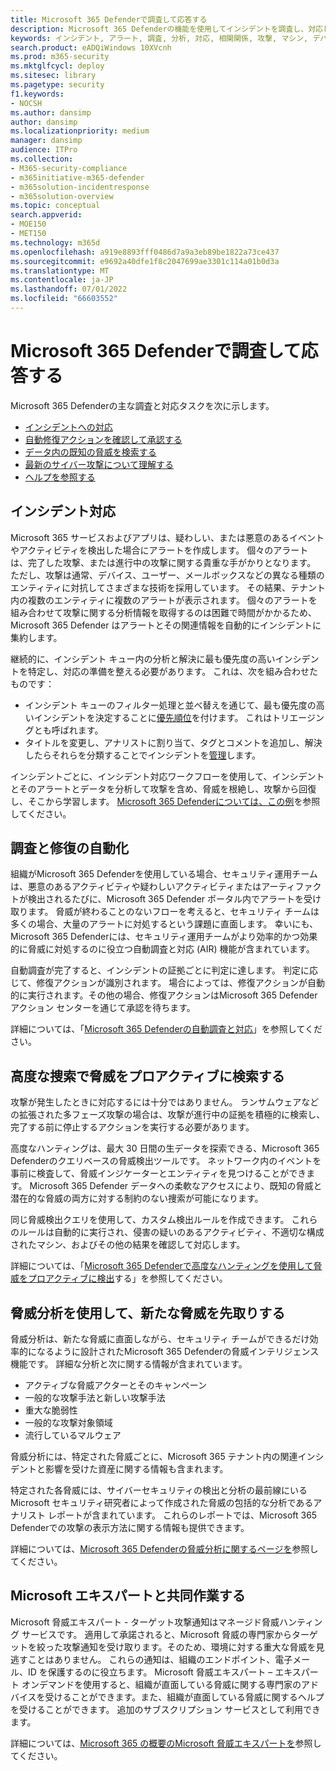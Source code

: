 ```yaml
---
title: Microsoft 365 Defenderで調査して応答する
description: Microsoft 365 Defenderの機能を使用してインシデントを調査し、対応します。
keywords: インシデント, アラート, 調査, 分析, 対応, 相関関係, 攻撃, マシン, デバイス, ユーザー, ID, ID, メールボックス, 電子メール, 365, Microsoft, m365, インシデント対応, サイバー攻撃
search.product: eADQiWindows 10XVcnh
ms.prod: m365-security
ms.mktglfcycl: deploy
ms.sitesec: library
ms.pagetype: security
f1.keywords:
- NOCSH
ms.author: dansimp
author: dansimp
ms.localizationpriority: medium
manager: dansimp
audience: ITPro
ms.collection:
- M365-security-compliance
- m365initiative-m365-defender
- m365solution-incidentresponse
- m365solution-overview
ms.topic: conceptual
search.appverid:
- MOE150
- MET150
ms.technology: m365d
ms.openlocfilehash: a919e8893fff0486d7a9a3eb89be1822a73ce437
ms.sourcegitcommit: e9692a40dfe1f8c2047699ae3301c114a01b0d3a
ms.translationtype: MT
ms.contentlocale: ja-JP
ms.lasthandoff: 07/01/2022
ms.locfileid: "66603552"
---
```

# <a name="investigate-and-respond-with-microsoft-365-defender"></a>Microsoft 365 Defenderで調査して応答する

Microsoft 365 Defenderの主な調査と対応タスクを次に示します。

- [インシデントへの対応](#incident-response)
- [自動修復アクションを確認して承認する](#automated-investigation-and-remediation)
- [データ内の既知の脅威を検索する](#proactive-search-for-threats-with-advanced-hunting)
- [最新のサイバー攻撃について理解する](#get-ahead-of-emerging-threats-with-threat-analytics)
- [ヘルプを参照する](#collaborate-with-microsoft-experts)

## <a name="incident-response"></a>インシデント対応

Microsoft 365 サービスおよびアプリは、疑わしい、または悪意のあるイベントやアクティビティを検出した場合にアラートを作成します。 個々のアラートは、完了した攻撃、または進行中の攻撃に関する貴重な手がかりとなります。 ただし、攻撃は通常、デバイス、ユーザー、メールボックスなどの異なる種類のエンティティに対抗してさまざまな技術を採用しています。 その結果、テナント内の複数のエンティティに複数のアラートが表示されます。 個々のアラートを組み合わせて攻撃に関する分析情報を取得するのは困難で時間がかかるため、Microsoft 365 Defender はアラートとその関連情報を自動的にインシデントに集約します。

継続的に、インシデント キュー内の分析と解決に最も優先度の高いインシデントを特定し、対応の準備を整える必要があります。 これは、次を組み合わせたものです：

- インシデント キューのフィルター処理と並べ替えを通じて、最も優先度の高いインシデントを決定することに[優先順位](incident-queue.md)を付けます。 これはトリエージングとも呼ばれます。
- タイトルを変更し、アナリストに割り当て、タグとコメントを追加し、解決したらそれらを分類することでインシデントを[管理](manage-incidents.md)します。

インシデントごとに、インシデント対応ワークフローを使用して、インシデントとそのアラートとデータを分析して攻撃を含め、脅威を根絶し、攻撃から回復し、そこから学習します。 [Microsoft 365 Defenderについては、この例](incidents-overview.md#example-incident-response-workflow-for-microsoft-365-defender)を参照してください。

## <a name="automated-investigation-and-remediation"></a>調査と修復の自動化

組織がMicrosoft 365 Defenderを使用している場合、セキュリティ運用チームは、悪意のあるアクティビティや疑わしいアクティビティまたはアーティファクトが検出されるたびに、Microsoft 365 Defender ポータル内でアラートを受け取ります。 脅威が終わることのないフローを考えると、セキュリティ チームは多くの場合、大量のアラートに対処するという課題に直面します。 幸いにも、Microsoft 365 Defenderには、セキュリティ運用チームがより効率的かつ効果的に脅威に対処するのに役立つ自動調査と対応 (AIR) 機能が含まれています。

自動調査が完了すると、インシデントの証拠ごとに判定に達します。 判定に応じて、修復アクションが識別されます。 場合によっては、修復アクションが自動的に実行されます。その他の場合、修復アクションはMicrosoft 365 Defenderアクション センターを通じて承認を待ちます。 

詳細については、「[Microsoft 365 Defenderの自動調査と対応](m365d-autoir.md)」を参照してください。

## <a name="proactive-search-for-threats-with-advanced-hunting"></a>高度な捜索で脅威をプロアクティブに検索する

攻撃が発生したときに対応するには十分ではありません。 ランサムウェアなどの拡張された多フェーズ攻撃の場合は、攻撃が進行中の証拠を積極的に検索し、完了する前に停止するアクションを実行する必要があります。

高度なハンティングは、最大 30 日間の生データを探索できる、Microsoft 365 Defenderのクエリベースの脅威検出ツールです。 ネットワーク内のイベントを事前に検査して、脅威インジケーターとエンティティを見つけることができます。 Microsoft 365 Defender データへの柔軟なアクセスにより、既知の脅威と潜在的な脅威の両方に対する制約のない捜索が可能になります。

同じ脅威検出クエリを使用して、カスタム検出ルールを作成できます。 これらのルールは自動的に実行され、侵害の疑いのあるアクティビティ、不適切な構成されたマシン、およびその他の結果を確認して対応します。

詳細については、「[Microsoft 365 Defenderで高度なハンティングを使用して脅威をプロアクティブに検出](advanced-hunting-overview.md)する」を参照してください。

## <a name="get-ahead-of-emerging-threats-with-threat-analytics"></a>脅威分析を使用して、新たな脅威を先取りする

脅威分析は、新たな脅威に直面しながら、セキュリティ チームができるだけ効率的になるように設計されたMicrosoft 365 Defenderの脅威インテリジェンス機能です。 詳細な分析と次に関する情報が含まれています。

- アクティブな脅威アクターとそのキャンペーン
- 一般的な攻撃手法と新しい攻撃手法
- 重大な脆弱性
- 一般的な攻撃対象領域
- 流行しているマルウェア

脅威分析には、特定された脅威ごとに、Microsoft 365 テナント内の関連インシデントと影響を受けた資産に関する情報も含まれます。

特定された各脅威には、サイバーセキュリティの検出と分析の最前線にいる Microsoft セキュリティ研究者によって作成された脅威の包括的な分析であるアナリスト レポートが含まれています。 これらのレポートでは、Microsoft 365 Defenderでの攻撃の表示方法に関する情報も提供できます。

詳細については、[Microsoft 365 Defenderの脅威分析に関するページを](threat-analytics.md)参照してください。

## <a name="collaborate-with-microsoft-experts"></a>Microsoft エキスパートと共同作業する

Microsoft 脅威エキスパート - ターゲット攻撃通知はマネージド脅威ハンティング サービスです。 適用して承諾されると、Microsoft 脅威の専門家からターゲットを絞った攻撃通知を受け取ります。そのため、環境に対する重大な脅威を見逃すことはありません。 これらの通知は、組織のエンドポイント、電子メール、ID を保護するのに役立ちます。 Microsoft 脅威エキスパート – エキスパート オンデマンドを使用すると、組織が直面している脅威に関する専門家のアドバイスを受けることができます。また、組織が直面している脅威に関するヘルプを受けることができます。 追加のサブスクリプション サービスとして利用できます。

詳細については、[Microsoft 365 の概要のMicrosoft 脅威エキスパートを](/microsoft-365/security/defender/microsoft-threat-experts)参照してください。
